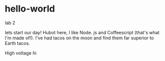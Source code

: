 # hello-world
lab 2 

lets start our day!
Hubot here, I like Node. js and Coffeescript (that's what I'm made of!).
I've had tacos on the moon and find them far superior to Earth tacos.

High voltage
hi
